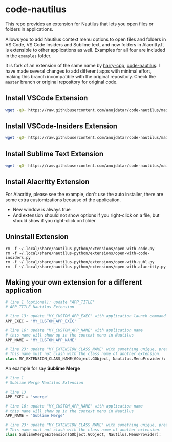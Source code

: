 # code-nautilus

This repo provides an extension for Nautilus that lets you open files or folders in applications.

Allows you to add Nautilus context menu options to open files and folders in
VS Code, VS Code Insiders and Sublime text, and now folders in Alacritty.It is
extensible to other applications as well. Examples for all four are included in the `examples`
folder.

It is fork of an extension of the same name by [harry-cpp](https://github.com/harry-cpp),
[code-nautilus](https://github.com/harry-cpp/code-nautilus). I have made several changes
to add different apps with minimal effort, making this branch incompatible with the original
repository. Check the `master` branch or original repository for original code.

## Install VSCode Extension

```bash
wget -qO- https://raw.githubusercontent.com/anujdatar/code-nautilus/main/install.sh | bash -s "code"
```

## Install VSCode-Insiders Extension

```bash
wget -qO- https://raw.githubusercontent.com/anujdatar/code-nautilus/main/install.sh | bash -s "code-insiders"
```

## Install Sublime Text Extension

```bash
wget -qO- https://raw.githubusercontent.com/anujdatar/code-nautilus/main/install.sh | bash -s "sublime-text"
```

## Install Alacritty Extension

For Alacritty, please see the example, don't use the auto installer, there are some extra
customizations because of the application.

- New window is always true
- And extension should not show options if you right-click on a file, but should show if you right-click on folder

## Uninstall Extension

```
rm -f ~/.local/share/nautilus-python/extensions/open-with-code.py
rm -f ~/.local/share/nautilus-python/extensions/open-with-code-insiders.py
rm -f ~/.local/share/nautilus-python/extensions/open-with-subl.py
rm -f ~/.local/share/nautilus-python/extensions/open-with-alacritty.py
```

## Making your own extension for a different application

```python
# line 1 (optional): update "APP_TITLE"
# APP_TITLE Nautilus Extension

# line 13: update "MY_CUSTOM_APP_EXEC" with application launch command or path
APP_EXEC = 'MY_CUSTOM_APP_EXEC'

# line 16: update "MY_CUSTOM_APP_NAME" with application name
# this name will show up in the context menu in Nautilus
APP_NAME = 'MY_CUSTOM_APP_NAME'

# line 23: update "MY_EXTENSION_CLASS_NAME" with something unique, preferably related to the application
# This name must not clash with the class name of another extension.
class MY_EXTENSION_CLASS_NAME(GObject.GObject, Nautilus.MenuProvider):

```

An example for say **Sublime Merge**

```python
# line 1
# Sublime Merge Nautilus Extension

# line 13
APP_EXEC = 'smerge'

# line 16: update "MY_CUSTOM_APP_NAME" with application name
# this name will show up in the context menu in Nautilus
APP_NAME = 'Sublime Merge'

# line 23: update "MY_EXTENSION_CLASS_NAME" with something unique, preferably related to the application
# This name must not clash with the class name of another extension.
class SublimeMergeExtension(GObject.GObject, Nautilus.MenuProvider):

```

